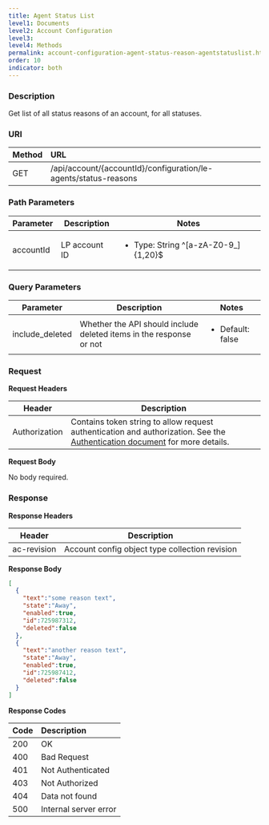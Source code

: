 ```yaml
---
title: Agent Status List
level1: Documents
level2: Account Configuration
level3:
level4: Methods
permalink: account-configuration-agent-status-reason-agentstatuslist.html
order: 10
indicator: both
---
```


### Description

Get list of all status reasons of an account, for all statuses.

### URI

| Method | URL |
| :-------- | :------ |
| GET | /api/account/{accountId}/configuration/le-agents/status-reasons |

### Path Parameters
|Parameter | Description | Notes|
|--- | --- | ---|
|accountId | LP account ID | <ul><li>Type: String ^[a-zA-Z0-9_]{1,20}$</li><ul>|

### Query Parameters
|Parameter | Description | Notes|
|--- | --- | ---|
|include_deleted | Whether the API should include deleted items in the response or not | <ul><li>Default: false</li></ul>|

### Request

**Request Headers**

| Header | Description |
| --- | --- |
|Authorization |Contains token string to allow request authentication and authorization. See the [Authentication document](https://developers.liveperson.com/guides-authentication-introduction.html) for more details. |

**Request Body**

No body required.

### Response

**Response Headers**

|Header | Description|
|--- | ---|
|ac-revision | Account config object type collection revision|

**Response Body**

```json
[
  {
    "text":"some reason text",
    "state":"Away",
    "enabled":true,
    "id":725987312,
    "deleted":false
  },
  {
    "text":"another reason text",
    "state":"Away",
    "enabled":true,
    "id":725987412,
    "deleted":false
  }
]

```

**Response Codes**

|Code | Description |
|:----|:----|
|200 |OK|
|400 |Bad Request|
|401 |Not Authenticated|
|403 |Not Authorized|
|404 |Data not found|
|500 |Internal server error|
